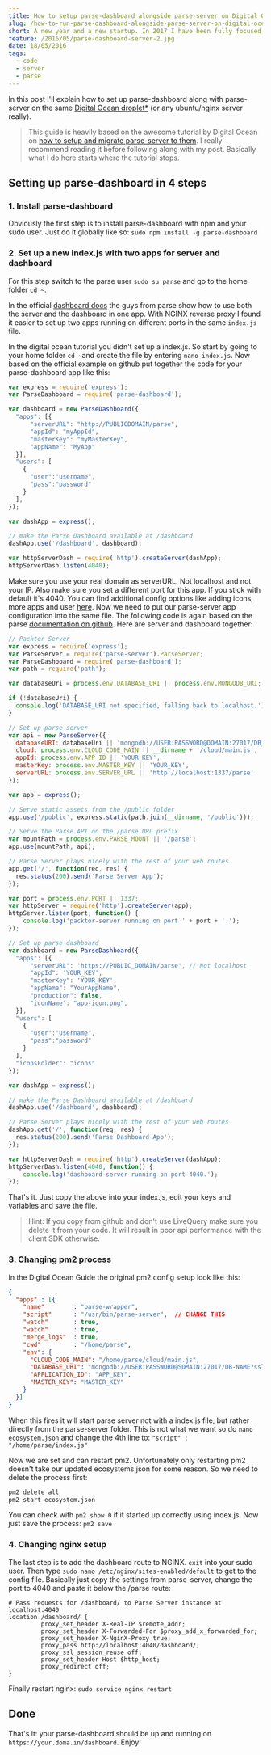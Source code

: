 ```yaml
---
title: How to setup parse-dashboard alongside parse-server on Digital Ocean
slug: /how-to-run-parse-dashboard-alongside-parse-server-on-digital-ocean
short: A new year and a new startup. In 2017 I have been fully focused on myDash and finally got it to a pretty stable state in Q4. It was an awesome process and I really learned how to deal with APIs in the process.
feature: /2016/05/parse-dashboard-server-2.jpg
date: 18/05/2016
tags:
  - code
  - server
  - parse
---
```


In this post I'll explain how to set up parse-dashboard along with parse-server on the same [Digital Ocean droplet*](https://m.do.co/c/f5a70d4a6dbb) (or any ubuntu/nginx server really). 
>This guide is heavily based on the awesome tutorial by Digital Ocean on [how to setup and migrate parse-server to them](https://www.digitalocean.com/community/tutorials/how-to-migrate-a-parse-app-to-parse-server-on-ubuntu-14-04). I really recommend reading it before following along with my post. Basically what I do here starts where the tutorial stops.

## Setting up parse-dashboard in 4 steps

### 1. Install parse-dashboard

Obviously the first step is to install parse-dashboard with npm and your sudo user. Just do it globally like so:
`sudo npm install -g parse-dashboard`

### 2. Set up a new index.js with two apps for server and dashboard

For this step switch to the parse user `sudo su parse` and go to the home folder `cd ~`.

In the official [dashboard docs](https://github.com/ParsePlatform/parse-dashboard#running-as-express-middleware) the guys from parse show how to use both the server and the dashboard in one app. With NGINX reverse proxy I found it easier to set up two apps running on different ports in the same `index.js` file.

In the digital ocean tutorial you didn't set up a index.js. So start by going to your home folder `cd ~`and create the file by entering `nano index.js`.
Now based on the official example on github put together the code for your parse-dashboard app like this:

```javascript
var express = require('express');
var ParseDashboard = require('parse-dashboard');

var dashboard = new ParseDashboard({
  "apps": [{
      "serverURL": "http://PUBLICDOMAIN/parse",
      "appId": "myAppId",
      "masterKey": "myMasterKey",
      "appName": "MyApp"
  }],
  "users": [
    {
      "user":"username",
      "pass":"password"
    }
  ],
});

var dashApp = express();

// make the Parse Dashboard available at /dashboard
dashApp.use('/dashboard', dashboard);

var httpServerDash = require('http').createServer(dashApp);
httpServerDash.listen(4040);
```

Make sure you use your real domain as serverURL. Not localhost and not your IP. Also make sure you set a different port for this app. If you stick with default it's 4040. You can find additional config options like adding icons, more apps and user [here](https://github.com/ParsePlatform/parse-dashboard#configuring-basic-authentication).
Now we need to put our parse-server app configuration into the same file. The following code is again based on the parse [documentation on github](https://github.com/ParsePlatform/parse-server/wiki/Parse-Server-Guide#usage). Here are server and dashboard together:

```javascript
// Packtor Server
var express = require('express');  
var ParseServer = require('parse-server').ParseServer;
var ParseDashboard = require('parse-dashboard');  
var path = require('path');  

var databaseUri = process.env.DATABASE_URI || process.env.MONGODB_URI;

if (!databaseUri) {  
  console.log('DATABASE_URI not specified, falling back to localhost.');
}

// Set up parse server
var api = new ParseServer({  
  databaseURI: databaseUri || 'mongodb://USER:PASSWORD@DOMAIN:27017/DB_NAME?ssl=true',
  cloud: process.env.CLOUD_CODE_MAIN || __dirname + '/cloud/main.js',
  appId: process.env.APP_ID || 'YOUR_KEY',
  masterKey: process.env.MASTER_KEY || 'YOUR_KEY',
  serverURL: process.env.SERVER_URL || 'http://localhost:1337/parse'
});

var app = express();

// Serve static assets from the /public folder
app.use('/public', express.static(path.join(__dirname, '/public')));

// Serve the Parse API on the /parse URL prefix
var mountPath = process.env.PARSE_MOUNT || '/parse';  
app.use(mountPath, api);

// Parse Server plays nicely with the rest of your web routes
app.get('/', function(req, res) {  
  res.status(200).send('Parse Server App');
});

var port = process.env.PORT || 1337;  
var httpServer = require('http').createServer(app);  
httpServer.listen(port, function() {  
    console.log('packtor-server running on port ' + port + '.');
});

// Set up parse dashboard
var dashboard = new ParseDashboard({  
  "apps": [{
      "serverURL": 'https://PUBLIC_DOMAIN/parse', // Not localhost
      "appId": 'YOUR_KEY',
      "masterKey": 'YOUR_KEY',
      "appName": "YourAppName",
      "production": false,
      "iconName": "app-icon.png",
  }],
  "users": [
    {
      "user":"username",
      "pass":"password"
    }
  ],
  "iconsFolder": "icons"
});

var dashApp = express();

// make the Parse Dashboard available at /dashboard
dashApp.use('/dashboard', dashboard);  

// Parse Server plays nicely with the rest of your web routes
dashApp.get('/', function(req, res) {  
  res.status(200).send('Parse Dashboard App');
});

var httpServerDash = require('http').createServer(dashApp);  
httpServerDash.listen(4040, function() {  
    console.log('dashboard-server running on port 4040.');
});
```

That's it. Just copy the above into your index.js, edit your keys and variables and save the file.
>Hint: If you copy from github and don't use LiveQuery make sure you delete it from your code. It will result in poor api performance with the client SDK otherwise.

### 3. Changing pm2 process

In the Digital Ocean Guide the original pm2 config setup look like this:

```json
{
  "apps" : [{
    "name"        : "parse-wrapper",
    "script"      : "/usr/bin/parse-server",  // CHANGE THIS
    "watch"       : true,
    "watch"       : true,
    "merge_logs"  : true,
    "cwd"         : "/home/parse",
    "env": {
      "CLOUD_CODE_MAIN": "/home/parse/cloud/main.js",
      "DATABASE_URI": "mongodb://USER:PASSWORD@SOMAIN:27017/DB-NAME?ssl=true",
      "APPLICATION_ID": "APP_KEY",
      "MASTER_KEY": "MASTER_KEY"
    }
  }]
}
```

When this fires it will start parse server not with a index.js file, but rather directly from the parse-server folder. This is not what we want so do `nano ecosystem.json` and change the 4th line to: `"script" : "/home/parse/index.js"`

Now we are set and can restart pm2. Unfortunately only restarting pm2 doesn't take our updated ecosystems.json for some reason. So we need to delete the process first: 

```bash
pm2 delete all
pm2 start ecosystem.json
```

You can check with `pm2 show 0` if it started up correctly using index.js. Now just save the process: `pm2 save`

### 4. Changing nginx setup

The last step is to add the dashboard route to NGINX. `exit` into your sudo user. Then type `sudo nano /etc/nginx/sites-enabled/default` to get to the config file. Basically just copy the settings from parse-server, change the port to 4040 and paste it below the /parse route:

```nginx
# Pass requests for /dashboard/ to Parse Server instance at localhost:4040
location /dashboard/ {
         proxy_set_header X-Real-IP $remote_addr;
         proxy_set_header X-Forwarded-For $proxy_add_x_forwarded_for;
         proxy_set_header X-NginX-Proxy true;
         proxy_pass http://localhost:4040/dashboard/;
         proxy_ssl_session_reuse off;
         proxy_set_header Host $http_host;
         proxy_redirect off;
}
```

Finally restart nginx: `sudo service nginx restart`

## Done

That's it: your parse-dashboard should be up and running on `https://your.doma.in/dashboard`. Enjoy!
